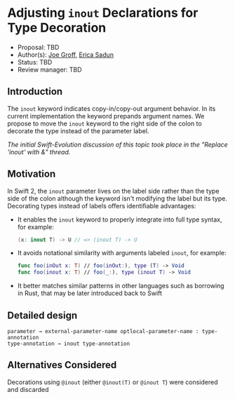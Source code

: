 # Adjusting `inout` Declarations for Type Decoration

* Proposal: TBD
* Author(s): [Joe Groff](https://github.com/jckarter), [Erica Sadun](http://github.com/erica)
* Status: TBD
* Review manager: TBD

## Introduction

The `inout` keyword indicates copy-in/copy-out argument behavior. In its current implementation
the keyword prepands argument names. We propose to move the `inout` keyword to the right
side of the colon to decorate the type instead of the parameter label.

*The initial Swift-Evolution discussion of this topic took place in the "Replace 'inout' with &" thread.*

## Motivation

In Swift 2, the `inout` parameter lives on the label side rather than the type side of the colon
although the keyword isn't modifying the label but its type. Decorating
types instead of labels offers identifiable advantages:

* It enables the `inout` keyword to properly integrate into full type syntax, for example: 

    ```swift
    (x: inout T) -> U // => (inout T) -> U
    ```

* It avoids notational similarity with arguments labeled `inout`, for example:

    ```swift
    func foo(inOut x: T) // foo(inOut:), type (T) -> Void
    func foo(inout x: T) // foo(_:), type (inout T) -> Void
    ```

* It better matches similar patterns in other languages such as borrowing in Rust, that may be later introduced back to Swift

## Detailed design

```
parameter → external-parameter-name optlocal-parameter-name : type-annotation
type-annotation → inout type-annotation
```

## Alternatives Considered

Decorations using `@inout` (either `@inout(T)` or `@inout T`) were considered and discarded